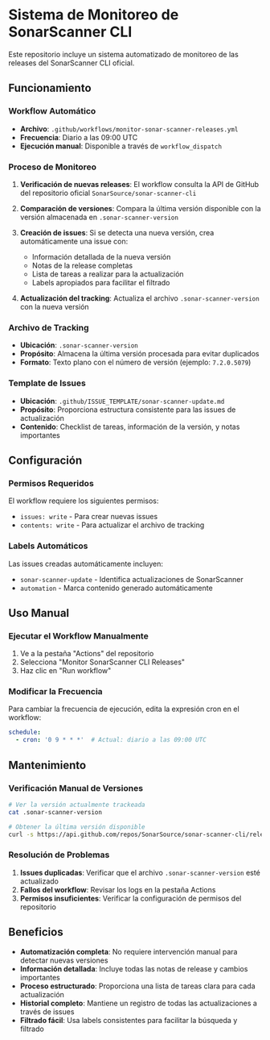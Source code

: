 # Sistema de Monitoreo de SonarScanner CLI

Este repositorio incluye un sistema automatizado de monitoreo de las releases del SonarScanner CLI oficial.

## Funcionamiento

### Workflow Automático
- **Archivo**: `.github/workflows/monitor-sonar-scanner-releases.yml`
- **Frecuencia**: Diario a las 09:00 UTC
- **Ejecución manual**: Disponible a través de `workflow_dispatch`

### Proceso de Monitoreo

1. **Verificación de nuevas releases**: El workflow consulta la API de GitHub del repositorio oficial `SonarSource/sonar-scanner-cli`
2. **Comparación de versiones**: Compara la última versión disponible con la versión almacenada en `.sonar-scanner-version`
3. **Creación de issues**: Si se detecta una nueva versión, crea automáticamente una issue con:
   - Información detallada de la nueva versión
   - Notas de la release completas
   - Lista de tareas a realizar para la actualización
   - Labels apropiados para facilitar el filtrado

4. **Actualización del tracking**: Actualiza el archivo `.sonar-scanner-version` con la nueva versión

### Archivo de Tracking

- **Ubicación**: `.sonar-scanner-version`
- **Propósito**: Almacena la última versión procesada para evitar duplicados
- **Formato**: Texto plano con el número de versión (ejemplo: `7.2.0.5079`)

### Template de Issues

- **Ubicación**: `.github/ISSUE_TEMPLATE/sonar-scanner-update.md`
- **Propósito**: Proporciona estructura consistente para las issues de actualización
- **Contenido**: Checklist de tareas, información de la versión, y notas importantes

## Configuración

### Permisos Requeridos
El workflow requiere los siguientes permisos:
- `issues: write` - Para crear nuevas issues
- `contents: write` - Para actualizar el archivo de tracking

### Labels Automáticos
Las issues creadas automáticamente incluyen:
- `sonar-scanner-update` - Identifica actualizaciones de SonarScanner
- `automation` - Marca contenido generado automáticamente

## Uso Manual

### Ejecutar el Workflow Manualmente
1. Ve a la pestaña "Actions" del repositorio
2. Selecciona "Monitor SonarScanner CLI Releases"
3. Haz clic en "Run workflow"

### Modificar la Frecuencia
Para cambiar la frecuencia de ejecución, edita la expresión cron en el workflow:
```yaml
schedule:
  - cron: '0 9 * * *'  # Actual: diario a las 09:00 UTC
```

## Mantenimiento

### Verificación Manual de Versiones
```bash
# Ver la versión actualmente trackeada
cat .sonar-scanner-version

# Obtener la última versión disponible
curl -s https://api.github.com/repos/SonarSource/sonar-scanner-cli/releases/latest | jq -r '.tag_name'
```

### Resolución de Problemas

1. **Issues duplicadas**: Verificar que el archivo `.sonar-scanner-version` esté actualizado
2. **Fallos del workflow**: Revisar los logs en la pestaña Actions
3. **Permisos insuficientes**: Verificar la configuración de permisos del repositorio

## Beneficios

- **Automatización completa**: No requiere intervención manual para detectar nuevas versiones
- **Información detallada**: Incluye todas las notas de release y cambios importantes
- **Proceso estructurado**: Proporciona una lista de tareas clara para cada actualización
- **Historial completo**: Mantiene un registro de todas las actualizaciones a través de issues
- **Filtrado fácil**: Usa labels consistentes para facilitar la búsqueda y filtrado